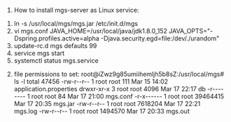 1. How to install mgs-server as Linux service:
1) ln -s /usr/local/mgs/mgs.jar /etc/init.d/mgs
2) vi mgs.conf
	JAVA_HOME=/usr/local/java/jdk1.8.0_152
	JAVA_OPTS="-Dspring.profiles.active=alpha -Djava.security.egd=file:/dev/./urandom"
3) update-rc.d mgs defaults 99
4) service mgs start
5) systemctl status mgs.service

2. file permissions to set:
root@iZwz9g85umiihemljh5b8sZ:/usr/local/mgs# ls -l
total 47456
-rw-r--r-- 1 root root      111 Mar 15 14:02 application.properties
drwxr-xr-x 3 root root     4096 Mar 17 22:17 db
-r-------- 1 root root       84 Mar 17 21:00 mgs.conf
-r-x------ 1 root root 39464415 Mar 17 20:35 mgs.jar
-rw-r--r-- 1 root root  7618204 Mar 17 22:21 mgs.log
-rw-r--r-- 1 root root  1494570 Mar 17 20:33 mgs.out